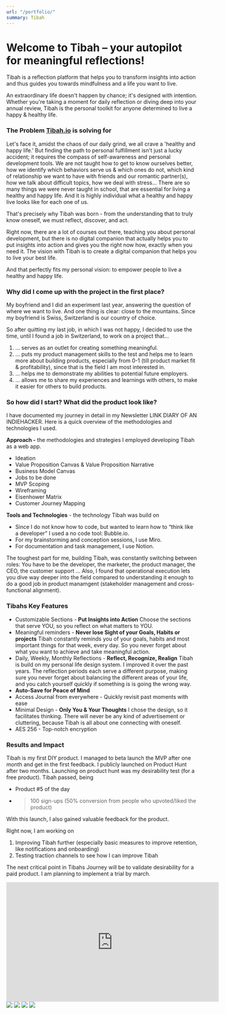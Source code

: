```yaml
---
url: "/portfolio/"
summary: Tibah
---
```


# Welcome to Tibah – your autopilot for meaningful reflections! 

Tibah is a reflection platform that helps you to transform insights into action and thus guides you towards mindfulness and a life you want to live.

An extraordinary life doesn't happen by chance; it's designed with intention. Whether you're taking a moment for daily reflection or diving deep into your annual review, Tibah is the personal toolkit for anyone determined to live a happy & healthy life. 

### The Problem [Tibah.io](http://tibah.io/) is solving for

Let's face it, amidst the chaos of our daily grind, we all crave a 'healthy and happy life.' But finding the path to personal fulfillment isn't just a lucky accident; it requires the compass of self-awareness and personal development tools. We are not taught how to get to know ourselves better, how we identify which behaviors serve us & which ones do not, which kind of relationship we want to have with friends and our romantic partner(s), how we talk about difficult topics, how we deal with stress… There are so many things we were never taught in school, that are essential for living a healthy and happy life. And it is highly individual what a healthy and happy live looks like for each one of us. 

That's precisely why Tibah was born - from the understanding that to truly know oneself, we must reflect, discover, and act.

Right now, there are a lot of courses out there, teaching you about personal development, but there is no digital companion that actually helps you to put insights into action and gives you the right now how, exactly when you need it. The vision with Tibah is to create a digital companion that helps you to live your best life. 

And that perfectly fits my personal vision: to empower people to live a healthy and happy life. 

### Why did I come up with the project in the first place?

My boyfriend and I did an experiment last year, answering the question of where we want to live. And one thing is clear: close to the mountains. Since my boyfriend is Swiss, Switzerland is our country of choice. 

So after quitting my last job, in which I was not happy, I decided to use the time, until I found a job in Switzerland, to work on a project that…

1. … serves as an outlet for creating something meaningful. 
2. … puts my product management skills to the test and helps me to learn more about building products, especially from 0-1 (till product market fit & profitability), since that is the field I am most interested in.
3. … helps me to demonstrate my abilities to potential future employers. 
4. … allows me to share my experiences and learnings with others, to make it easier for others to build products. 

### So how did I start? What did the product look like?

I have documented my journey in detail in my Newsletter LINK DIARY OF AN INDIEHACKER. Here is a quick overview of the methodologies and technologies I used.

**Approach -** the methodologies and strategies I employed developing Tibah as a web app.

- Ideation
- Value Proposition Canvas & Value Proposition Narrative
- Business Model Canvas
- Jobs to be done
- MVP Scoping
- Wireframing
- Eisenhower Matrix
- Customer Journey Mapping

**Tools and Technologies** - the technology Tibah was build on

- Since I do not know how to code, but wanted to learn how to “think like a developer” I used a no code tool: Bubble.io.
- For my brainstorming and conception sessions, I use Miro.
- For documentation and task management, I use Notion.

The toughest part for me, building Tibah, was constantly switching between roles: You have to be the developer, the marketer, the product manager, the CEO, the customer support … Also, I found that operational execution lets you dive way deeper into the field compared to understanding it enough to do a good job in product manamgent (stakeholder management and cross-functional alignment).

### Tibahs Key Features

- Customizable Sections - **Put Insights into Action**
Choose the sections that serve YOU, so you reflect on what matters to YOU.
- Meaningful reminders - **Never lose Sight of your Goals, Habits or projects**
Tibah constantly reminds you of your goals, habits and most important things for that week, every day. So you never forget about what you want to achieve and take meaningful action.
- Daily, Weekly, Monthly Reflections - **Reflect, Recognize, Realign**
Tibah is build on my personal life design system. I improved it over the past years. The reflection periods each serve a different purpose, making sure you never forget about balancing the different areas of your life, and you catch yourself quickly if something is is going the wrong way.
- **Auto-Save for Peace of Mind**
- Access Journal from everywhere - Quickly revisit past moments with ease
- Minimal Design - **Only You & Your Thoughts**
I chose the design, so it facilitates thinking. There will never be any kind of advertisement or cluttering, because Tibah is all about one connecting with oneself.
- AES 256 - Top-notch encryption

### Results and Impact

Tibah is my first DIY product. I managed to beta launch the MVP after one month and get in the first feedback. I publicly launched on Product Hunt after two months. Launching on product hunt was my desirability test (for a free product). Tibah passed, being 

- Product #5 of the day
- >100 sign-ups (50% conversion from people who upvoted/liked the product)

With this launch, I also gained valuable feedback for the product. 

Right now, I am working on 

1. Improving Tibah further (especially basic measures to improve retention, like notifications and onboarding) 
2. Testing traction channels to see how I can improve Tibah

The next critical point in Tibahs Journey will be to validate desirability for a paid product. I am planning to implement a trial by march.

<div align="center">
<iframe width="560" height="315" src="https://www.youtube.com/embed/M2icBE2VPDs?si=YQ1oyH4wzfej051U" frameborder="0" allow="accelerometer; autoplay; encrypted-media; gyroscope; picture-in-picture" allowfullscreen></iframe>
</div>

<img src="/img/1_PH_Slide.png">
<img src="/img/2_PH Slide.png">
<img src="/img/3_PH_Slide.png">
<img src="/img/4_PH_Slide.png">